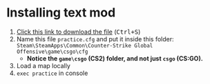 # Installing text mod

1. [Click this link to download the file](https://gist.githubusercontent.com/xPaw/4681640268dfde474ccb/raw/cs2practice.cfg) (<kbd>Ctrl+S</kbd>)
2. Name this file `practice.cfg` and put it inside this folder: `Steam\SteamApps\Common\Counter-Strike Global Offensive\game\csgo\cfg`
   - **Notice the `game\csgo` (CS2) folder, and not just `csgo` (CS:GO).**
3. Load a map locally
4. `exec practice` in console